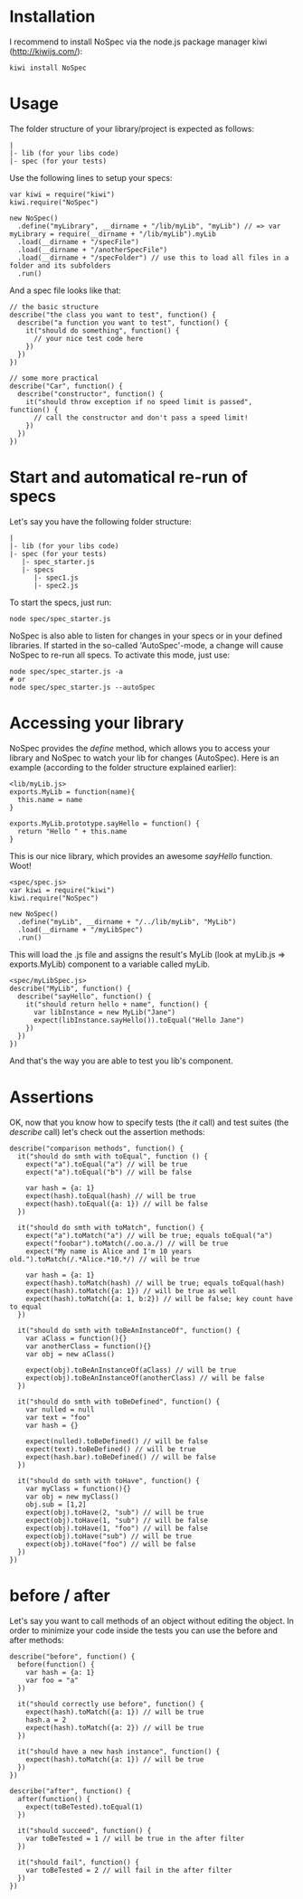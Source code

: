 # Installation

I recommend to install NoSpec via the node.js package manager kiwi (http://kiwijs.com/):

    kiwi install NoSpec

# Usage

The folder structure of your library/project is expected as follows:

    |  
    |- lib (for your libs code)  
    |- spec (for your tests)

Use the following lines to setup your specs:

    var kiwi = require("kiwi")
    kiwi.require("NoSpec")

    new NoSpec()
      .define("myLibrary", __dirname + "/lib/myLib", "myLib") // => var myLibrary = require(__dirname + "/lib/myLib").myLib
      .load(__dirname + "/specFile")
      .load(__dirname + "/anotherSpecFile")
      .load(__dirname + "/specFolder") // use this to load all files in a folder and its subfolders
      .run()

And a spec file looks like that:
    
    // the basic structure
    describe("the class you want to test", function() {
      describe("a function you want to test", function() {
        it("should do something", function() {
          // your nice test code here
        })
      })
    })
    
    // some more practical
    describe("Car", function() {
      describe("constructor", function() {
        it("should throw exception if no speed limit is passed", function() {
          // call the constructor and don't pass a speed limit!
        })
      })
    })

# Start and automatical re-run of specs

Let's say you have the following folder structure:

    |  
    |- lib (for your libs code)  
    |- spec (for your tests)  
       |- spec_starter.js  
       |- specs  
          |- spec1.js  
          |- spec2.js

To start the specs, just run:

    node spec/spec_starter.js

NoSpec is also able to listen for changes in your specs or in your defined libraries. If started in the so-called 'AutoSpec'-mode, a change will cause NoSpec to re-run all specs. To activate this mode, just use:

    node spec/spec_starter.js -a  
    # or  
    node spec/spec_starter.js --autoSpec
    
# Accessing your library

NoSpec provides the _define_ method, which allows you to access your library and NoSpec to watch your lib for changes (AutoSpec). Here is an example (according to the folder structure explained earlier):

    <lib/myLib.js>  
    exports.MyLib = function(name){  
      this.name = name  
    }

    exports.MyLib.prototype.sayHello = function() {  
      return "Hello " + this.name  
    }

This is our nice library, which provides an awesome _sayHello_ function. Woot!

    <spec/spec.js>  
    var kiwi = require("kiwi")  
    kiwi.require("NoSpec")

    new NoSpec()  
      .define("myLib", __dirname + "/../lib/myLib", "MyLib")  
      .load(__dirname + "/myLibSpec")  
      .run()  

This will load the .js file and assigns the result's MyLib (look at myLib.js => exports.MyLib) component to a variable called myLib.

    <spec/myLibSpec.js>  
    describe("MyLib", function() {  
      describe("sayHello", function() {  
        it("should return hello + name", function() {  
          var libInstance = new MyLib("Jane")  
          expect(libInstance.sayHello()).toEqual("Hello Jane")  
        })  
      })  
    })  

And that's the way you are able to test you lib's component.

# Assertions

OK, now that you know how to specify tests (the _it_ call) and test suites (the _describe_ call) let's check out the assertion methods:

    describe("comparison methods", function() {
      it("should do smth with toEqual", function () {
        expect("a").toEqual("a") // will be true
        expect("a").toEqual("b") // will be false

        var hash = {a: 1}
        expect(hash).toEqual(hash) // will be true
        expect(hash).toEqual({a: 1}) // will be false
      })

      it("should do smth with toMatch", function() {
        expect("a").toMatch("a") // will be true; equals toEqual("a")
        expect("foobar").toMatch(/.oo.a./) // will be true
        expect("My name is Alice and I'm 10 years old.").toMatch(/.*Alice.*10.*/) // will be true

        var hash = {a: 1}
        expect(hash).toMatch(hash) // will be true; equals toEqual(hash)
        expect(hash).toMatch({a: 1}) // will be true as well
        expect(hash).toMatch({a: 1, b:2}) // will be false; key count have to equal
      })

      it("should do smth with toBeAnInstanceOf", function() {
        var aClass = function(){}
        var anotherClass = function(){}
        var obj = new aClass()

        expect(obj).toBeAnInstanceOf(aClass) // will be true
        expect(obj).toBeAnInstanceOf(anotherClass) // will be false
      })

      it("should do smth with toBeDefined", function() {
        var nulled = null
        var text = "foo"
        var hash = {}

        expect(nulled).toBeDefined() // will be false
        expect(text).toBeDefined() // will be true
        expect(hash.bar).toBeDefined() // will be false
      })

      it("should do smth with toHave", function() {
        var myClass = function(){}
        var obj = new myClass()
        obj.sub = [1,2]
        expect(obj).toHave(2, "sub") // will be true
        expect(obj).toHave(1, "sub") // will be false
        expect(obj).toHave(1, "foo") // will be false
        expect(obj).toHave("sub") // will be true
        expect(obj).toHave("foo") // will be false
      })
    })

# before / after
Let's say you want to call methods of an object without editing the object. In order to minimize your code inside the tests you can use the before and after methods:

    describe("before", function() {
      before(function() {
        var hash = {a: 1}
        var foo = "a"
      })

      it("should correctly use before", function() {
        expect(hash).toMatch({a: 1}) // will be true
        hash.a = 2
        expect(hash).toMatch({a: 2}) // will be true
      })

      it("should have a new hash instance", function() {
        expect(hash).toMatch({a: 1}) // will be true
      })
    })

    describe("after", function() {
      after(function() {
        expect(toBeTested).toEqual(1)
      })

      it("should succeed", function() {
        var toBeTested = 1 // will be true in the after filter
      })

      it("should fail", function() {
        var toBeTested = 2 // will fail in the after filter
      })
    })
